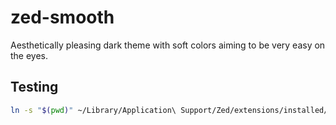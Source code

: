 # zed-smooth

Aesthetically pleasing dark theme with soft colors aiming to be very easy on the eyes.

## Testing

```bash
ln -s "$(pwd)" ~/Library/Application\ Support/Zed/extensions/installed/smooth
```
